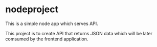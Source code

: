 # nodeproject
This is a simple node app which serves API.

This project is to create API that returns JSON data which will be later comsumed by the frontend application.
